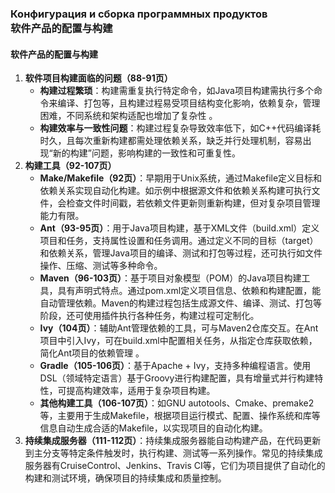 ###  Конфигурация и сборка программных продуктов <br> 软件产品的配置与构建

#### 软件产品的配置与构建


1. **软件项目构建面临的问题（88-91页）**
    - **构建过程繁琐**：构建需重复执行特定命令，如Java项目构建需执行多个命令来编译、打包等，且构建过程易受项目结构变化影响，依赖复杂，管理困难，不同系统和架构适配也增加了复杂性 。
    - **构建效率与一致性问题**：构建过程复杂导致效率低下，如C++代码编译耗时久，且每次重新构建都需处理依赖关系，缺乏并行处理机制，容易出现“新的构建”问题，影响构建的一致性和可重复性。
2. **构建工具（92-107页）**
    - **Make/Makefile（92页）**：早期用于Unix系统，通过Makefile定义目标和依赖关系实现自动化构建。如示例中根据源文件和依赖关系构建可执行文件，会检查文件时间戳，若依赖文件更新则重新构建，但对复杂项目管理能力有限。
    - **Ant（93-95页）**：用于Java项目构建，基于XML文件（build.xml）定义项目和任务，支持属性设置和任务调用。通过定义不同的目标（target）和依赖关系，管理Java项目的编译、测试和打包等过程，还可执行如文件操作、压缩、测试等多种命令。
    - **Maven（96-103页）**：基于项目对象模型（POM）的Java项目构建工具，具有声明式特点。通过pom.xml定义项目信息、依赖和构建配置，能自动管理依赖。Maven的构建过程包括生成源文件、编译、测试、打包等阶段，还可使用插件执行各种任务，构建过程可定制化。
    - **Ivy（104页）**：辅助Ant管理依赖的工具，可与Maven2仓库交互。在Ant项目中引入Ivy，可在build.xml中配置相关任务，从指定仓库获取依赖，简化Ant项目的依赖管理 。
    - **Gradle（105-106页）**：基于Apache + Ivy，支持多种编程语言。使用DSL（领域特定语言）基于Groovy进行构建配置，具有增量式并行构建特性，可提高构建效率，适用于复杂项目构建。
    - **其他构建工具（106-107页）**：如GNU autotools、Cmake、premake2等，主要用于生成Makefile，根据项目运行模式、配置、操作系统和库等信息自动生成合适的Makefile，以实现项目的自动化构建。
3. **持续集成服务器（111-112页）**：持续集成服务器能自动构建产品，在代码更新到主分支等特定条件触发时，执行构建、测试等一系列操作。常见的持续集成服务器有CruiseControl、Jenkins、Travis CI等，它们为项目提供了自动化的构建和测试环境，确保项目的持续集成和质量控制。 